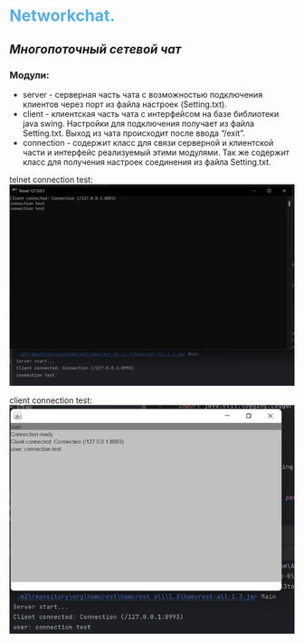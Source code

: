 # <span style="color:#59afe1"> **Networkchat**.</span>
## *Многопоточный сетевой чат*
### Модули:

- server - серверная часть чата с возможностью подключения клиентов через порт из файла настроек (Setting.txt).
- client - клиентская часть чата с интерфейсом на базе библиотеки java swing. Настройки для подключения получает из файла Setting.txt. Выход из чата происходит после ввода “/exit”.
- connection - содержит класс для связи серверной и клиентской части и интерфейс реализуемый этими модулями. Так же содержит класс для получения настроек соединения из файла Setting.txt.

telnet connection test:
![telnet_connection_test](/src/main/resources/telnet_connection_test.png)

client connection test:
![client_connection_test](src/main/resources/client_connection_test.png)
